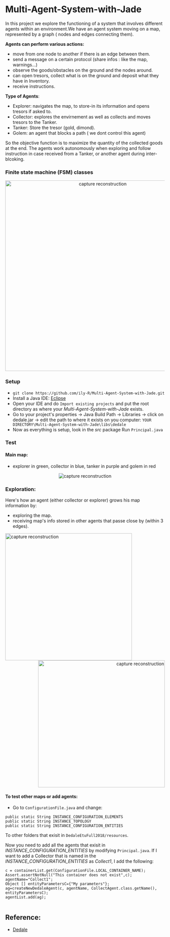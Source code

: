 # Multi-Agent-System-with-Jade

In this project we explore the functioning of a system that involves different agents within an environment.We have an agent system moving on a map, represented by a graph ( nodes and edges connecting them). 

**Agents can perform various actions:**
* move from one node to another if there is an edge between them.
* send a message on a certain protocol (share infos : like the map, warnings...)
* observe the goods/obstacles on the ground and the nodes around.
* can open tresors, collect what is on the ground and deposit what they have in Inventory.
* receive instructions.

**Type of Agents**:
* Explorer: navigates the map, to store-in its information and opens tresors if asked to.
* Collector: explores the envirnement as well as collects and moves tresors to the Tanker.
* Tanker: Store the tresor (gold, dimond).
* Golem: an agent that blocks a path ( we dont control this agent)

So the objective function is to maximize the quantity of the collected goods at the end. The agents work autonomously when exploring and follow instruction in case received from a  Tanker, or another agent during inter-blcoking.

### Finite state machine (FSM) classes

<p align="center">
  <img width="600" src="https://github.com/ily-R/Multi-Agent-System-with-Jade/blob/master/README_data/fsm.JPG?raw=true" alt="capture reconstruction"/>
</p>

### Setup

* `git clone https://github.com/ily-R/Multi-Agent-System-with-Jade.git`
* Install a Java IDE: [Eclipse](https://www.eclipse.org/downloads/)
* Open your IDE and do `Import existing projects` and put the root directory as where your *Multi-Agent-System-with-Jade* exists.
* Go to your project's properties -> Java Build Path -> Libraries -> click on dedale.jar -> edit the path to where it exists on you computer: `YOUR DIRECTORY\Multi-Agent-System-with-Jade\libs\dedale`
* Now as everything is setup, look in the *src* package Run `Principal.java`

### Test

#### Main map:

 * explorer in green, collector in blue, tanker in purple and  golem in red
<p align="center">
  <img src="https://github.com/ily-R/Multi-Agent-System-with-Jade/blob/master/README_data/MainMap.gif?raw=true" alt="capture reconstruction"/>
</p>

### Exploration:

Here's how an agent (either collector or explorer) grows his map information by:
* exploring the map.
* receiving map's info stored in other agents that passe close by (within 3 edges).


<img width = 400 align="left" src="https://github.com/ily-R/Multi-Agent-System-with-Jade/blob/master/README_data/Explo1.gif?raw=true" alt="capture reconstruction">	
<p align="right">
  <img width = 400 src="https://github.com/ily-R/Multi-Agent-System-with-Jade/blob/master/README_data/Explo2.gif?raw=true" alt="capture reconstruction"/>
</p>

#### To test other maps or add agents:

* Go to `ConfigurationFile.java` and change:

```
public static String INSTANCE_CONFIGURATION_ELEMENTS
public static String INSTANCE_TOPOLOGY
public static String INSTANCE_CONFIGURATION_ENTITIES
```

To other folders that exisit in `DedaleEtuFull2018/resources`.

Now you need to add all the agents that exisit in *INSTANCE_CONFIGURATION_ENTITIES* by modifying `Principal.java`.
If I want to add a Collector that is named in the *INSTANCE_CONFIGURATION_ENTITIES* as *Collect1*, I add the following:

```
c = containerList.get(ConfigurationFile.LOCAL_CONTAINER_NAME);
Assert.assertNotNull("This container does not exist",c);		
agentName="Collect1";
Object [] entityParametersC={"My parameters"};
ag=createNewDedaleAgent(c, agentName, CollectAgent.class.getName(), entityParametersC);
agentList.add(ag);
		
```
## Reference:

* [Dedale](https://dedale.gitlab.io/page/about/)
